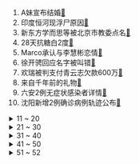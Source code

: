 1. A妹宣布结婚[:link:](https://s.weibo.com/weibo?q=%23A妹宣布结婚%23&Refer=top)
2. 印度恒河现浮尸原因[:link:](https://s.weibo.com/weibo?q=%23印度恒河现浮尸原因%23&Refer=top)
3. 新东方学而思等被北京市教委点名[:link:](https://s.weibo.com/weibo?q=%23新东方学而思等被北京市教委点名%23&Refer=top)
4. 28天抗糖白2度[:link:](https://s.weibo.com/weibo?q=%2328天抗糖白2度%23&Refer=top)
5. Marco承认与李慧彬恋情[:link:](https://s.weibo.com/weibo?q=%23Marco承认与李慧彬恋情%23&Refer=top)
6. 徐开骋回应名字被叫错[:link:](https://s.weibo.com/weibo?q=%23徐开骋回应名字被叫错%23&Refer=top)
7. 欢瑞被判支付青云志欠款600万[:link:](https://s.weibo.com/weibo?q=%23欢瑞被判支付青云志欠款600万%23&Refer=top)
8. 来自千年前的礼物[:link:](https://s.weibo.com/weibo?q=%23来自千年前的礼物%23&Refer=top)
9. 六安2例无症状感染者详情[:link:](https://s.weibo.com/weibo?q=%23六安2例无症状感染者详情%23&Refer=top)
10. 沈阳新增2例确诊病例轨迹公布[:link:](https://s.weibo.com/weibo?q=%23沈阳新增2例确诊病例轨迹公布%23&Refer=top)
<details>
<summary>11 ~ 20</summary>

11. 浙江一特斯拉撞倒两交警[:link:](https://s.weibo.com/weibo?q=%23浙江一特斯拉撞倒两交警%23&Refer=top)
12. 美国向以色列出售7.35亿美元武器[:link:](https://s.weibo.com/weibo?q=%23美国向以色列出售7.35亿美元武器%23&Refer=top)
13. 刘宇宁叫错徐开骋名字[:link:](https://s.weibo.com/weibo?q=%23刘宇宁叫错徐开骋名字%23&Refer=top)
14. 以色列国防军向黎巴嫩境内开炮[:link:](https://s.weibo.com/weibo?q=%23以色列国防军向黎巴嫩境内开炮%23&Refer=top)
15. 巴勒斯坦幸存儿童受严重心理创伤[:link:](https://s.weibo.com/weibo?q=%23巴勒斯坦幸存儿童受严重心理创伤%23&Refer=top)
16. 成都10岁女孩再破吉尼斯纪录[:link:](https://s.weibo.com/weibo?q=%23成都10岁女孩再破吉尼斯纪录%23&Refer=top)
17. 遇龙[:link:](https://s.weibo.com/weibo?q=%23遇龙%23&Refer=top)
18. 伯远当过李佳琦的舞蹈老师[:link:](https://s.weibo.com/weibo?q=%23伯远当过李佳琦的舞蹈老师%23&Refer=top)
19. 大爷免费旅游被忽悠买了2万元抗癌药[:link:](https://s.weibo.com/weibo?q=%23大爷免费旅游被忽悠买了2万元抗癌药%23&Refer=top)
20. 王一博28岁的你主题曲[:link:](https://s.weibo.com/weibo?q=%23王一博28岁的你主题曲%23&Refer=top)
</details>
<details>
<summary>21 ~ 30</summary>

21. 狗狗要是长不大该多好[:link:](https://s.weibo.com/weibo?q=%23狗狗要是长不大该多好%23&Refer=top)
22. 生猪价格跌破一斤10元[:link:](https://s.weibo.com/weibo?q=%23生猪价格跌破一斤10元%23&Refer=top)
23. 这群羊得练了多少深蹲[:link:](https://s.weibo.com/weibo?q=%23这群羊得练了多少深蹲%23&Refer=top)
24. 秦海璐 我拍的老公和老公拍的我[:link:](https://s.weibo.com/weibo?q=%23秦海璐%20我拍的老公和老公拍的我%23&Refer=top)
25. 当妈妈说给你打六万生活费[:link:](https://s.weibo.com/weibo?q=%23当妈妈说给你打六万生活费%23&Refer=top)
26. Cryin状态[:link:](https://s.weibo.com/weibo?q=%23Cryin状态%23&Refer=top)
27. 潜在家暴者的13个特征[:link:](https://s.weibo.com/weibo?q=%23潜在家暴者的13个特征%23&Refer=top)
28. 怎么制止猫开旋转把手的门[:link:](https://s.weibo.com/weibo?q=%23怎么制止猫开旋转把手的门%23&Refer=top)
29. 景甜问刘宇宁直播咋没叫她[:link:](https://s.weibo.com/weibo?q=%23景甜问刘宇宁直播咋没叫她%23&Refer=top)
30. 电池原材料价格上涨[:link:](https://s.weibo.com/weibo?q=%23电池原材料价格上涨%23&Refer=top)
</details>
<details>
<summary>31 ~ 40</summary>

31. 六安百万人口核酸检测结果出来了[:link:](https://s.weibo.com/weibo?q=%23六安百万人口核酸检测结果出来了%23&Refer=top)
32. 警惕炒作空气币新型传销[:link:](https://s.weibo.com/weibo?q=%23警惕炒作空气币新型传销%23&Refer=top)
33. 难听[:link:](https://s.weibo.com/weibo?q=%23难听%23&Refer=top)
34. Amber点的肉夹馍[:link:](https://s.weibo.com/weibo?q=%23Amber点的肉夹馍%23&Refer=top)
35. 性转后的INTO1[:link:](https://s.weibo.com/weibo?q=%23性转后的INTO1%23&Refer=top)
36. 演了两分钟你也信[:link:](https://s.weibo.com/weibo?q=%23演了两分钟你也信%23&Refer=top)
37. 赵立坚说福岛核污染水排海后患无穷[:link:](https://s.weibo.com/weibo?q=%23赵立坚说福岛核污染水排海后患无穷%23&Refer=top)
38. 邓伦演的吴祖太[:link:](https://s.weibo.com/weibo?q=%23邓伦演的吴祖太%23&Refer=top)
39. 王子奇苏晓彤在忙着写论文[:link:](https://s.weibo.com/weibo?q=%23王子奇苏晓彤在忙着写论文%23&Refer=top)
40. 周瑜小乔520新皮肤[:link:](https://s.weibo.com/weibo?q=%23周瑜小乔520新皮肤%23&Refer=top)
</details>
<details>
<summary>41 ~ 50</summary>

41. 防疫通告错将鲅鱼圈写成鱿鱼圈[:link:](https://s.weibo.com/weibo?q=%23防疫通告错将鲅鱼圈写成鱿鱼圈%23&Refer=top)
42. 大头儿子的真名叫头太元[:link:](https://s.weibo.com/weibo?q=%23大头儿子的真名叫头太元%23&Refer=top)
43. 谢娜[:link:](https://s.weibo.com/weibo?q=%23谢娜%23&Refer=top)
44. 每周工作超55小时或心脏病致死[:link:](https://s.weibo.com/weibo?q=%23每周工作超55小时或心脏病致死%23&Refer=top)
45. 广西北海红树林大片消失[:link:](https://s.weibo.com/weibo?q=%23广西北海红树林大片消失%23&Refer=top)
46. 520暂停离婚登记合理吗[:link:](https://s.weibo.com/weibo?q=%23520暂停离婚登记合理吗%23&Refer=top)
47. C9战胜RNG[:link:](https://s.weibo.com/weibo?q=%23C9战胜RNG%23&Refer=top)
48. 派出所回应老人乘出租车用皮带勒司机[:link:](https://s.weibo.com/weibo?q=%23派出所回应老人乘出租车用皮带勒司机%23&Refer=top)
49. 广西一女老师骑车过河被水冲走[:link:](https://s.weibo.com/weibo?q=%23广西一女老师骑车过河被水冲走%23&Refer=top)
50. 殷世航快手账号被封禁[:link:](https://s.weibo.com/weibo?q=%23殷世航快手账号被封禁%23&Refer=top)
</details>
<details>
<summary>51 ~ 52</summary>

51. 乌鸦小姐与蜥蜴先生[:link:](https://s.weibo.com/weibo?q=%23乌鸦小姐与蜥蜴先生%23&Refer=top)
52. 中国科学家观测到迄今最高能量光子[:link:](https://s.weibo.com/weibo?q=%23中国科学家观测到迄今最高能量光子%23&Refer=top)
</details>